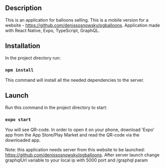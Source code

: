## Description

This is an application for balloons selling. This is a mobile version for a website - https://github.com/denissosnowsky/pgballoons. Application made with React Native, Expo, TypeScript, GraphQL.

## Installation

In the project directory run:

### `npm install`

This command will install all the needed dependencies to the server.

## Launch

Run this command in the project directory to start:

### `expo start`

You will see QR-code. In order to open it on your phone, download 'Expo' app from the App Store/Play Market and read the QR-code via the downloaded app.

Note: this application needs server from this website to be launched: https://github.com/denissosnowsky/pgballoons. After server launch change graphqlUrl variable to your local ip with 5000 port and /graphql param
